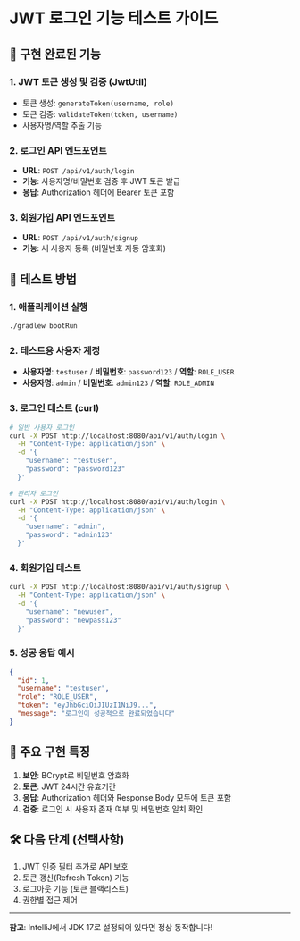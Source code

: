 # JWT 로그인 기능 테스트 가이드

## 🚀 구현 완료된 기능

### 1. JWT 토큰 생성 및 검증 (JwtUtil)
- 토큰 생성: `generateToken(username, role)`
- 토큰 검증: `validateToken(token, username)`
- 사용자명/역할 추출 기능

### 2. 로그인 API 엔드포인트
- **URL**: `POST /api/v1/auth/login`
- **기능**: 사용자명/비밀번호 검증 후 JWT 토큰 발급
- **응답**: Authorization 헤더에 Bearer 토큰 포함

### 3. 회원가입 API 엔드포인트  
- **URL**: `POST /api/v1/auth/signup`
- **기능**: 새 사용자 등록 (비밀번호 자동 암호화)

## 🧪 테스트 방법

### 1. 애플리케이션 실행
```bash
./gradlew bootRun
```

### 2. 테스트용 사용자 계정
- **사용자명**: `testuser` / **비밀번호**: `password123` / **역할**: `ROLE_USER`
- **사용자명**: `admin` / **비밀번호**: `admin123` / **역할**: `ROLE_ADMIN`

### 3. 로그인 테스트 (curl)
```bash
# 일반 사용자 로그인
curl -X POST http://localhost:8080/api/v1/auth/login \
  -H "Content-Type: application/json" \
  -d '{
    "username": "testuser",
    "password": "password123"
  }'

# 관리자 로그인  
curl -X POST http://localhost:8080/api/v1/auth/login \
  -H "Content-Type: application/json" \
  -d '{
    "username": "admin", 
    "password": "admin123"
  }'
```

### 4. 회원가입 테스트
```bash
curl -X POST http://localhost:8080/api/v1/auth/signup \
  -H "Content-Type: application/json" \
  -d '{
    "username": "newuser",
    "password": "newpass123"
  }'
```

### 5. 성공 응답 예시
```json
{
  "id": 1,
  "username": "testuser", 
  "role": "ROLE_USER",
  "token": "eyJhbGciOiJIUzI1NiJ9...",
  "message": "로그인이 성공적으로 완료되었습니다"
}
```

## 📝 주요 구현 특징

1. **보안**: BCrypt로 비밀번호 암호화
2. **토큰**: JWT 24시간 유효기간  
3. **응답**: Authorization 헤더와 Response Body 모두에 토큰 포함
4. **검증**: 로그인 시 사용자 존재 여부 및 비밀번호 일치 확인

## 🛠️ 다음 단계 (선택사항)

1. JWT 인증 필터 추가로 API 보호
2. 토큰 갱신(Refresh Token) 기능
3. 로그아웃 기능 (토큰 블랙리스트)
4. 권한별 접근 제어

---
**참고**: IntelliJ에서 JDK 17로 설정되어 있다면 정상 동작합니다! 